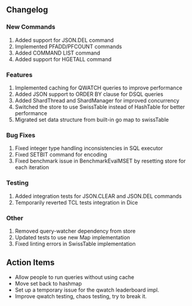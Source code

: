 ---
---

## Changelog

### New Commands

1. Added support for JSON.DEL command
2. Implemented PFADD/PFCOUNT commands
3. Added COMMAND LIST command
4. Added support for HGETALL command

### Features

1. Implemented caching for QWATCH queries to improve performance
2. Added JSON support to ORDER BY clause for DSQL queries
3. Added ShardThread and ShardManager for improved concurrency
4. Switched the store to use SwissTable instead of HashTable for better performance
5. Migrated set data structure from built-in go map to swissTable

### Bug Fixes

1. Fixed integer type handling inconsistencies in SQL executor
2. Fixed SETBIT command for encoding
3. Fixed benchmark issue in BenchmarkEvalMSET by resetting store for each iteration

### Testing

1. Added integration tests for JSON.CLEAR and JSON.DEL commands
2. Temporarily reverted TCL tests integration in Dice

### Other

1. Removed query-watcher dependency from store
2. Updated tests to use new Map implementation
3. Fixed linting errors in SwissTable implementation

## Action Items

- Allow people to run queries without using cache
- Move set back to hashmap
- Set up a temporary issue for the qwatch leaderboard impl.
- Improve qwatch testing, chaos testing, try to break it.
